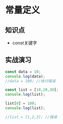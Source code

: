 常量定义
=======

## 知识点

* const关键字

## 实战演习

~~~js
const data = 10;
console.log(data);
//data = 100; //执行错误

const list = [10,20,30];
console.log(list);

list[0] = 100;
console.log(list);

//list = [1,2,3]; //错误
~~~
